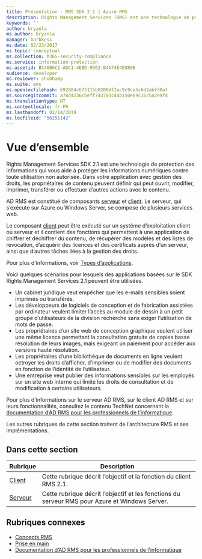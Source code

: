 ```yaml
---
title: Présentation - RMS SDK 2.1 | Azure RMS
description: Rights Management Services (RMS) est une technologie de protection des informations qui vous aide à protéger les informations numériques contre les utilisations non autorisées.
keywords: ''
author: bryanla
ms.author: bryanla
manager: barbkess
ms.date: 02/23/2017
ms.topic: conceptual
ms.collection: M365-security-compliance
ms.service: information-protection
ms.assetid: B546B6C1-ADC1-4EBD-95E2-B4A74E4E980B
audience: developer
ms.reviewer: shubhamp
ms.suite: ems
ms.openlocfilehash: 692884c675115b8200df2ac9c9ca5c6d2abf30af
ms.sourcegitcommit: a78d4236cbeff743703c44b150e69c1625a2e9f4
ms.translationtype: HT
ms.contentlocale: fr-FR
ms.lasthandoff: 02/14/2019
ms.locfileid: "56251142"
---
```

# <a name="overview"></a>Vue d’ensemble

Rights Management Services SDK 2.1 est une technologie de protection des informations qui vous aide à protéger les informations numériques contre toute utilisation non autorisée. Dans votre application avec gestion des droits, les propriétaires de contenu peuvent définir qui peut ouvrir, modifier, imprimer, transférer ou effectuer d’autres actions avec le contenu.

AD RMS est constitué de composants [serveur](ad-rms-server.md) et [client](ad-rms-client.md). Le serveur, qui s’exécute sur Azure ou Windows Server, se compose de plusieurs services web.

Le composant [client](ad-rms-client.md) peut être exécuté sur un système d’exploitation client ou serveur et il contient des fonctions qui permettent à une application de chiffrer et déchiffrer du contenu, de récupérer des modèles et des listes de révocation, d’acquérir des licences et des certificats auprès d’un serveur, ainsi que d’autres tâches liées à la gestion des droits.

Pour plus d’informations, voir [Types d’applications](application-types.md).

Voici quelques scénarios pour lesquels des applications basées sur le SDK Rights Management Services 2.1 peuvent être utilisées.

-   Un cabinet juridique veut empêcher que les e-mails sensibles soient imprimés ou transférés.
-   Les développeurs de logiciels de conception et de fabrication assistées par ordinateur veulent limiter l’accès au module de dessin à un petit groupe d’utilisateurs de la division recherche sans exiger l’utilisation de mots de passe.
-   Les propriétaires d’un site web de conception graphique veulent utiliser une même licence permettant la consultation gratuite de copies basse résolution de leurs images, mais exigeant un paiement pour accéder aux versions haute résolution.
-   Les propriétaires d’une bibliothèque de documents en ligne veulent octroyer les droits d’afficher, d’imprimer ou de modifier des documents en fonction de l’identité de l’utilisateur.
-   Une entreprise veut publier des informations sensibles sur les employés sur un site web interne qui limite les droits de consultation et de modification à certains utilisateurs.

Pour plus d’informations sur le serveur AD RMS, sur le client AD RMS et sur leurs fonctionnalités, consultez le contenu TechNet concernant la [documentation d’AD RMS pour les professionnels de l’informatique](https://TechNet.Microsoft.Com/library/cc771234.aspx).

Les autres rubriques de cette section traitent de l’architecture RMS et ses implémentations.

## <a name="in-this-section"></a>Dans cette section

| Rubrique | Description |
|-------|-------------|
|[Client](ad-rms-client.md) |Cette rubrique décrit l’objectif et la fonction du client RMS 2.1. |
|[Serveur](ad-rms-server.md) | Cette rubrique décrit l’objectif et les fonctions du serveur RMS pour Azure et Windows Server.|


## <a name="related-topics"></a>Rubriques connexes

* [Concepts RMS](application-types.md)
* [Prise en main](getting-started-with-ad-rms-2-0.md)
* [Documentation d’AD RMS pour les professionnels de l’informatique](https://technet.microsoft.com/library/cc771234.aspx)
